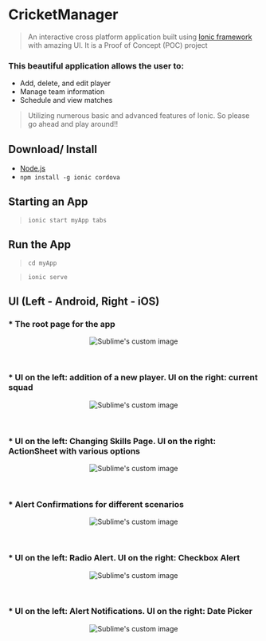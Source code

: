 # CricketManager
> An interactive cross platform application built using [Ionic framework](https://ionicframework.com/) with amazing UI. It is a Proof of Concept (POC) project

### This beautiful application allows the user to:
* Add, delete, and edit player
* Manage team information
* Schedule and view matches

> Utilizing numerous basic and advanced features of Ionic.
So please go ahead and play around!!
 
 
## Download/ Install
* [Node.js](https://nodejs.org/en/)
* `npm install -g ionic cordova`


## Starting an App
> `ionic start myApp tabs`


## Run the App
> `cd myApp`

> `ionic serve`


## UI (Left - Android, Right - iOS)

### * The root page for the app

<p align="center">
  <img src="https://user-images.githubusercontent.com/21079986/53136450-edc18e00-3533-11e9-93fe-dc9e52dd52ae.png?raw=true" alt="Sublime's custom image"/>
</p>

<br>

### * UI on the left: addition of a new player. UI on the right: current squad

<p align="center">
  <img src="https://user-images.githubusercontent.com/21079986/53137776-e650b380-3538-11e9-9450-dac3bfb16e8c.png?raw=true" alt="Sublime's custom image"/>
</p>
<br>


### * UI on the left: Changing Skills Page. UI on the right: ActionSheet with various options

<p align="center">
  <img src="https://user-images.githubusercontent.com/21079986/53137825-10a27100-3539-11e9-87a4-fe89f9c2eff9.png?raw=true" alt="Sublime's custom image"/>
</p>

<br>

### * Alert Confirmations for different scenarios

<p align="center">
  <img src="https://user-images.githubusercontent.com/21079986/53137863-362f7a80-3539-11e9-81d5-c18a1f4a079f.png?raw=true" alt="Sublime's custom image"/>
</p>


<br>

### * UI on the left: Radio Alert. UI on the right: Checkbox Alert

<p align="center">
  <img src="https://user-images.githubusercontent.com/21079986/53137908-6840dc80-3539-11e9-9ac6-8695224b7a65.png?raw=true" alt="Sublime's custom image"/>
</p>

<br>

### * UI on the left: Alert Notifications. UI on the right: Date Picker

<p align="center">
  <img src="https://user-images.githubusercontent.com/21079986/53138006-bc4bc100-3539-11e9-9c56-26575b6e45f0.png?raw=true" alt="Sublime's custom image"/>
</p>
